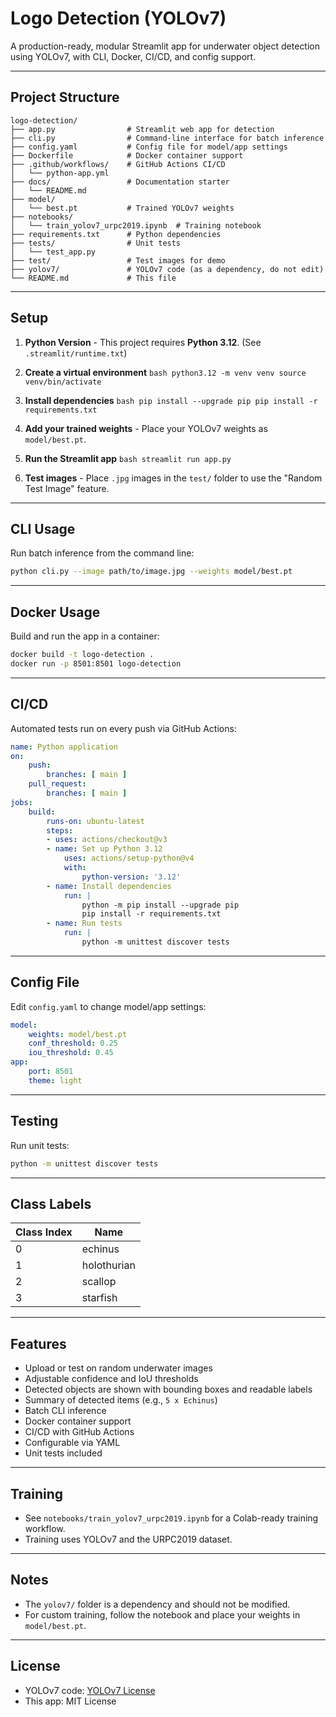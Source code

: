
# Logo Detection (YOLOv7)

A production-ready, modular Streamlit app for underwater object detection using YOLOv7, with CLI, Docker, CI/CD, and config support.

---

## Project Structure

```plaintext
logo-detection/
├── app.py                # Streamlit web app for detection
├── cli.py                # Command-line interface for batch inference
├── config.yaml           # Config file for model/app settings
├── Dockerfile            # Docker container support
├── .github/workflows/    # GitHub Actions CI/CD
│   └── python-app.yml
├── docs/                 # Documentation starter
│   └── README.md
├── model/
│   └── best.pt           # Trained YOLOv7 weights
├── notebooks/
│   └── train_yolov7_urpc2019.ipynb  # Training notebook
├── requirements.txt      # Python dependencies
├── tests/                # Unit tests
│   └── test_app.py
├── test/                 # Test images for demo
├── yolov7/               # YOLOv7 code (as a dependency, do not edit)
└── README.md             # This file
```

---

## Setup

1. **Python Version**
        - This project requires **Python 3.12**. (See `.streamlit/runtime.txt`)

2. **Create a virtual environment**
        ```bash
        python3.12 -m venv venv
        source venv/bin/activate
        ```

3. **Install dependencies**
        ```bash
        pip install --upgrade pip
        pip install -r requirements.txt
        ```

4. **Add your trained weights**
        - Place your YOLOv7 weights as `model/best.pt`.

5. **Run the Streamlit app**
        ```bash
        streamlit run app.py
        ```

6. **Test images**
        - Place `.jpg` images in the `test/` folder to use the "Random Test Image" feature.

---

## CLI Usage

Run batch inference from the command line:

```bash
python cli.py --image path/to/image.jpg --weights model/best.pt
```

---

## Docker Usage

Build and run the app in a container:

```bash
docker build -t logo-detection .
docker run -p 8501:8501 logo-detection
```

---

## CI/CD

Automated tests run on every push via GitHub Actions:

```yaml
name: Python application
on:
    push:
        branches: [ main ]
    pull_request:
        branches: [ main ]
jobs:
    build:
        runs-on: ubuntu-latest
        steps:
        - uses: actions/checkout@v3
        - name: Set up Python 3.12
            uses: actions/setup-python@v4
            with:
                python-version: '3.12'
        - name: Install dependencies
            run: |
                python -m pip install --upgrade pip
                pip install -r requirements.txt
        - name: Run tests
            run: |
                python -m unittest discover tests
```

---

## Config File

Edit `config.yaml` to change model/app settings:

```yaml
model:
    weights: model/best.pt
    conf_threshold: 0.25
    iou_threshold: 0.45
app:
    port: 8501
    theme: light
```

---

## Testing

Run unit tests:

```bash
python -m unittest discover tests
```

---

## Class Labels

| Class Index | Name         |
|-------------|--------------|
| 0           | echinus      |
| 1           | holothurian  |
| 2           | scallop      |
| 3           | starfish     |

---

## Features
- Upload or test on random underwater images
- Adjustable confidence and IoU thresholds
- Detected objects are shown with bounding boxes and readable labels
- Summary of detected items (e.g., `5 x Echinus`)
- Batch CLI inference
- Docker container support
- CI/CD with GitHub Actions
- Configurable via YAML
- Unit tests included

---

## Training
- See `notebooks/train_yolov7_urpc2019.ipynb` for a Colab-ready training workflow.
- Training uses YOLOv7 and the URPC2019 dataset.

---

## Notes
- The `yolov7/` folder is a dependency and should not be modified.
- For custom training, follow the notebook and place your weights in `model/best.pt`.

---

## License
- YOLOv7 code: [YOLOv7 License](yolov7/LICENSE.md)
- This app: MIT License